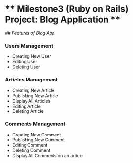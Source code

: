 # ** Milestone3 (Ruby on Rails) Project: Blog Application **

_## Features of Blog App_

### Users Management
- Creating New User
- Editing User
- Deleting User


### Articles Management
- Creating New Article
- Publishing New Article
- Display All Articles
- Editing Article
- Deleting Article

### Comments Management
- Creating New Comment
- Publishing New Comment
- Editing Comment
- Deleting Comment
- Display All Comments on an article
